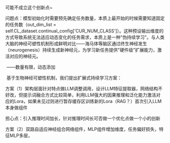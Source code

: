 

可能不成立这个创新点~



​	问题点：模型初始化时需要预先确定任务数量，本质上最开始的时候需要知道固定的任务数（out_dim_list = self.CL_dataset.continual_config['CUR_NUM_CLASS']）。这种预设输出维度的方式导致系统无法适应动态变化的任务需求，本质上是一种"伪持续学习"。与人类大脑的神经可塑性机制形成鲜明对比——海马体等脑区通过终生神经发生（neurogenesis）持续生成新神经元，为学习新任务提供"硬件级"扩展能力，激活对应的神经元。

​	——数量有限，动态添加

​	基于生物神经可塑性机制，我们提出扩展式持续学习方案：

​	方案（1）架构层面针对特点做LLM调整调用，设计LLM特征提取器，网络结构不好改，但提示词融合方式比较简单，利用LLM强大的因果推理和泛化能力激活对应的Lora，如果未见过则进行暂存缓存区训练新的Lora（RAG？）首次引入LLM本身做组件

担心点：引入推理时间加长，针对推理时间长可否做一个优化点做一个小的创新

​	 方案（2）双路自适应神经组合网络组件，MLP组件增加维度，任务偏好损失，特征MLP多层，

